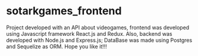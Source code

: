 # sotarkgames_frontend
Project developed with an API about videogames, frontend was developed using Javascript framework React.js and Redux. Also, backend was developed with Node.js and Express.js; DataBase was made using Postgres and Sequelize as ORM. Hope you like it!!!
